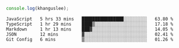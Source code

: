 ```js
console.log(khanguslee);
```

<!--START_SECTION:waka-->
```text
JavaScript   5 hrs 33 mins   ████████████████░░░░░░░░░   63.80 % 
TypeScript   1 hr 29 mins    ████▒░░░░░░░░░░░░░░░░░░░░   17.18 % 
Markdown     1 hr 13 mins    ███▓░░░░░░░░░░░░░░░░░░░░░   14.05 % 
JSON         12 mins         ▓░░░░░░░░░░░░░░░░░░░░░░░░   02.41 % 
Git Config   6 mins          ▒░░░░░░░░░░░░░░░░░░░░░░░░   01.26 % 
```
<!--END_SECTION:waka-->

<!--
**khanguslee/khanguslee** is a ✨ _special_ ✨ repository because its `README.md` (this file) appears on your GitHub profile.

Here are some ideas to get you started:

- 🔭 I’m currently working on ...
- 🌱 I’m currently learning ...
- 👯 I’m looking to collaborate on ...
- 🤔 I’m looking for help with ...
- 💬 Ask me about ...
- 📫 How to reach me: ...
- 😄 Pronouns: ...
- ⚡ Fun fact: ...
-->
